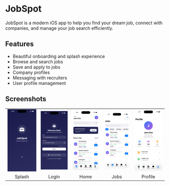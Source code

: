 # JobSpot

JobSpot is a modern iOS app to help you find your dream job, connect with companies, and manage your job search efficiently.

## Features
- Beautiful onboarding and splash experience
- Browse and search jobs
- Save and apply to jobs
- Company profiles
- Messaging with recruiters
- User profile management

## Screenshots

<table>
  <tr>
    <td><img src="app_screenshots/Splash.png" width="200"/></td>
    <td><img src="app_screenshots/Login.png" width="200"/></td>
    <td><img src="app_screenshots/Home.png" width="200"/></td>
    <td><img src="app_screenshots/Jobs.png" width="200"/></td>
    <td><img src="app_screenshots/Profile.png" width="200"/></td>
  </tr>
  <tr>
    <td align="center">Splash</td>
    <td align="center">Login</td>
    <td align="center">Home</td>
    <td align="center">Jobs</td>
    <td align="center">Profile</td>
  </tr>
</table> 
